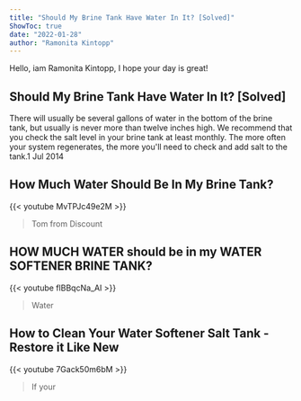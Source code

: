 ```yaml
---
title: "Should My Brine Tank Have Water In It? [Solved]"
ShowToc: true 
date: "2022-01-28"
author: "Ramonita Kintopp" 
---
```


Hello, iam Ramonita Kintopp, I hope your day is great!
## Should My Brine Tank Have Water In It? [Solved]
There will usually be several gallons of water in the bottom of the brine tank, but usually is never more than twelve inches high. We recommend that you check the salt level in your brine tank at least monthly. The more often your system regenerates, the more you'll need to check and add salt to the tank.1 Jul 2014

## How Much Water Should Be In My Brine Tank?
{{< youtube MvTPJc49e2M >}}
>Tom from Discount 

## HOW MUCH WATER should be in my WATER SOFTENER BRINE TANK?
{{< youtube flBBqcNa_AI >}}
>Water

## How to Clean Your Water Softener Salt Tank - Restore it Like New
{{< youtube 7Gack50m6bM >}}
>If your 

